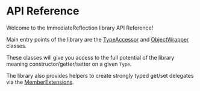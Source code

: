 # API Reference

Welcome to the ImmediateReflection library API Reference!

Main entry points of the library are the [TypeAccessor](ImmediateReflection.TypeAccessor.md) and [ObjectWrapper](ImmediateReflection.ObjectWrapper.md) classes.

These classes will give you access to the full potential of the library meaning constructor/getter/setter on a given `Type`.

The library also provides helpers to create strongly typed get/set delegates via the [MemberExtensions](ImmediateReflection.MemberExtensions.md).